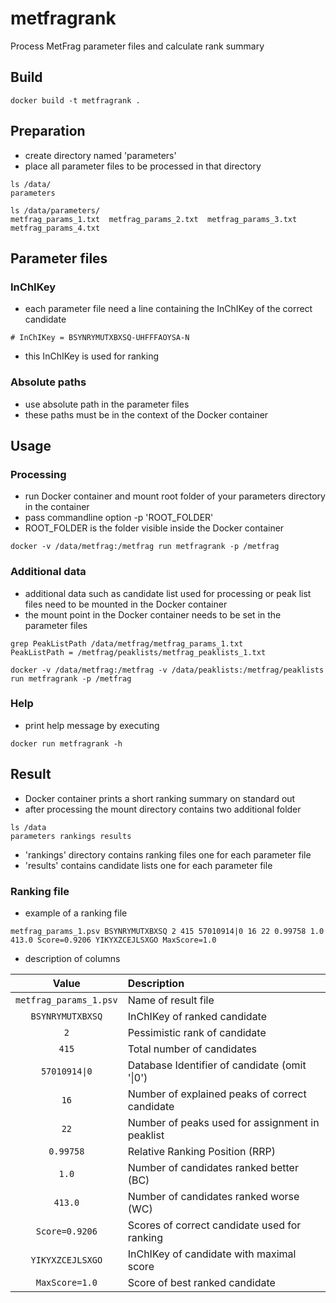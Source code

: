# metfragrank
Process MetFrag parameter files and calculate rank summary

## Build

```
docker build -t metfragrank .
```

## Preparation

- create directory named 'parameters'
- place all parameter files to be processed in that directory
```
ls /data/
parameters

ls /data/parameters/
metfrag_params_1.txt  metfrag_params_2.txt  metfrag_params_3.txt  metfrag_params_4.txt
```

## Parameter files

### InChIKey

- each parameter file need a line containing the InChIKey of the correct candidate
```
# InChIKey = BSYNRYMUTXBXSQ-UHFFFAOYSA-N
```
- this InChIKey is used for ranking

### Absolute paths

- use absolute path in the parameter files
- these paths must be in the context of the Docker container

## Usage

### Processing

- run Docker container and mount root folder of your parameters directory in the container
- pass commandline option -p 'ROOT_FOLDER' 
- ROOT_FOLDER is the folder visible inside the Docker container
```
docker -v /data/metfrag:/metfrag run metfragrank -p /metfrag 
```

### Additional data

- additional data such as candidate list used for processing or peak list files need to be mounted in the Docker container
- the mount point in the Docker container needs to be set in the parameter files
```
grep PeakListPath /data/metfrag/metfrag_params_1.txt
PeakListPath = /metfrag/peaklists/metfrag_peaklists_1.txt

docker -v /data/metfrag:/metfrag -v /data/peaklists:/metfrag/peaklists run metfragrank -p /metfrag
```

### Help

- print help message by executing
```
docker run metfragrank -h
```

## Result

- Docker container prints a short ranking summary on standard out
- after processing the mount directory contains two additional folder
```
ls /data
parameters rankings results
```
- 'rankings' directory contains ranking files one for each parameter file
- 'results' contains candidate lists one for each parameter file

### Ranking file

- example of a ranking file
```
metfrag_params_1.psv BSYNRYMUTXBXSQ 2 415 57010914|0 16 22 0.99758 1.0 413.0 Score=0.9206 YIKYXZCEJLSXGO MaxScore=1.0
```
- description of columns

| Value                  | Description                                     |
| :---:                  | :---                                            |
| `metfrag_params_1.psv` | Name of result file                             |
| `BSYNRYMUTXBXSQ`       | InChIKey of ranked candidate                    |
| `2`                    | Pessimistic rank of candidate                   |
| `415`                  | Total number of candidates                      |
| `57010914\|0`          | Database Identifier of candidate (omit '\|0')   |
| `16`                   | Number of explained peaks of correct candidate  |
| `22`                   | Number of peaks used for assignment in peaklist |
| `0.99758`              | Relative Ranking Position (RRP)                 |
| `1.0`                  | Number of candidates ranked better (BC)         |
| `413.0`                | Number of candidates ranked worse (WC)          |
| `Score=0.9206`         | Scores of correct candidate used for ranking    |
| `YIKYXZCEJLSXGO`       | InChIKey of candidate with maximal score        |
| `MaxScore=1.0`         | Score of best ranked candidate                  |
```

